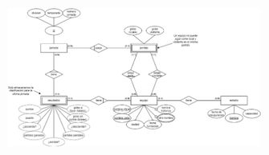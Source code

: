 ![Modelo entidad relación](https://github.com/Hec7or-Uni/bbdd-pr-1/blob/main/assets/entidadRelacion.jpg)